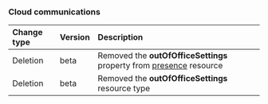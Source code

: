 ### Cloud communications

| **Change type** | **Version** | **Description** |
|:---|:---|:---|
|Deletion|beta|Removed the **outOfOfficeSettings** property from [presence](https://docs.microsoft.com/en-us/graph/api/resources/presence?view=graph-rest-beta) resource|
|Deletion|beta|Removed the **outOfOfficeSettings** resource type|
